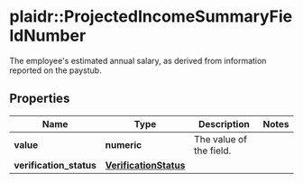 # plaidr::ProjectedIncomeSummaryFieldNumber

The employee's estimated annual salary, as derived from information reported on the paystub.

## Properties
Name | Type | Description | Notes
------------ | ------------- | ------------- | -------------
**value** | **numeric** | The value of the field. | 
**verification_status** | [**VerificationStatus**](VerificationStatus.md) |  | 


